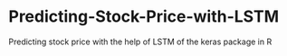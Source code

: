 # Predicting-Stock-Price-with-LSTM
Predicting stock price with the help of LSTM of the keras package in R

